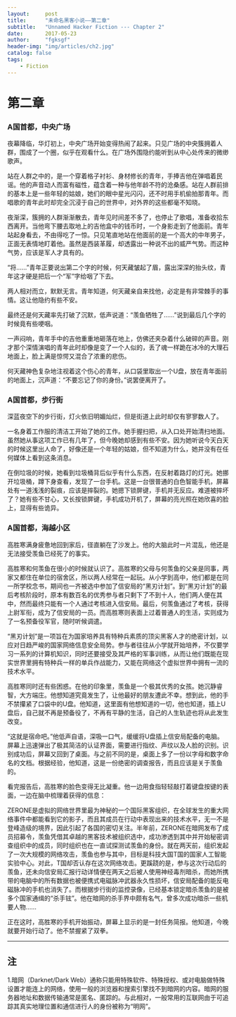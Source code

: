 ```yaml
---
layout:     post
title:      "未命名黑客小说——第二章"
subtitle:   "Unnamed Hacker Fiction --- Chapter 2"
date:       2017-05-23
author:     "fgksgf"
header-img: "img/articles/ch2.jpg"
catalog: false
tags:
    - Fiction
---
```



# 第二章

### A国首都，中央广场

夜幕降临，华灯初上，中央广场开始变得热闹了起来。只见广场的中央簇拥着人群，围成了一个圈，似乎在观看什么。在广场外围隐约能听到从中心处传来的微缈歌声。

站在人群之中的，是一个穿着格子衬衫、身材修长的青年，手捧吉他在弹唱着民谣。他的声音动人而富有磁性，蕴含着一种与他年龄不符的沧桑感。站在人群前排的基本上是一些年轻的姑娘，她们的眼中星光闪闪，还不时用手机偷拍那青年。而唱歌的青年此时却完全沉浸于自己的世界中，对外界的这些都毫不知晓。

夜渐深，簇拥的人群渐渐散去，青年见时间差不多了，也停止了歌唱，准备收拾东西离开。当他弯下腰去取地上的吉他盒中的钱币时，一个身影走到了他面前。青年站起身看去，不由得吃了一惊。只见笔直地站在他面前的是一个高大的中年男子，正面无表情地盯着他。虽然是西装革履，却透露出一种说不出的威严气势。而这种气势，应该是军人才具有的。

“将……”青年正要说出第二个字的时候，何天藏皱起了眉，露出深深的抬头纹，青年这才硬是把后一个“军”字给咽了下去。

两人相对而立，默默无言。青年知道，何天藏亲自来找他，必定是有非常棘手的事情。这让他隐约有些不安。

最终还是何天藏率先打破了沉默，低声说道：“羡鱼牺牲了……”说到最后几个字的时候竟有些哽咽。

一声闷响，青年手中的吉他重重地砸落在地上，仿佛还夹杂着什么破碎的声音。刚才那个深情演唱的青年此时却像是变了一个人似的，丢了魂一样跪在冰冷的大理石地面上，脸上满是惊愕又混合了浓重的悲伤。

何天藏神色复杂地注视着这个伤心的青年，从口袋里取出一个U盘，放在青年面前的地面上，沉声道：“不要忘记了你的身份。”说罢便离开了。


### A国首都，步行街

深蓝夜空下的步行街，灯火依旧明媚灿烂，但是街道上此时却仅有寥寥数人了。

一名身着工作服的清洁工开始了她的工作。她手握扫把，从入口处开始清扫地面。虽然她从事这项工作已有几年了，但今晚她却感到有些不安。因为她听说今天白天的时候这里出人命了，好像还是一个年轻的姑娘，但不知道为什么，她并没有在任何媒体上看到这条消息。

在倒垃圾的时候，她看到垃圾桶背后似乎有什么东西，在反射着路灯的灯光。她挪开垃圾桶，蹲下身查看，发现了一台手机。这是一台很普通的白色智能手机，屏幕处有一道浅浅的裂痕，应该是摔裂的。她摁下锁屏键，手机并无反应。难道被摔坏了？她有些不甘心，又长按锁屏键，手机成功开机了，屏幕的亮光照在她欣喜的脸上，显得有些诡异。


### A国首都，海越小区

高胜寒满身疲惫地回到家后，径直躺在了沙发上。他的大脑此时一片混乱，他还是无法接受羡鱼已经死了的事实。

高胜寒和何羡鱼在很小的时候就认识了。高胜寒的父母与何羡鱼的父亲是同事，两家又都住在单位的宿舍区，所以两人经常在一起玩。从小学到高中，他们都是在同一所学校念书，期间也一齐被选中参加了信安局的“黑刃计划”。到“黑刃计划”的最后考核阶段时，原本有数百名的优秀参与者只剩下了不到十人，他们两人便在其中，然而最终只能有一个人通过考核进入信安局。最后，何羡鱼通过了考核，获得上尉军衔，成为了信安局的一员。而高胜寒则表面上过着普通人的生活，实则成为了一名预备役军官，随时听候调遣。

“黑刃计划”是一项旨在为国家培养具有特种兵素质的顶尖黑客人才的绝密计划，以应对日趋严峻的国家网络信息安全局势。参与者往往从小学就开始培养，不仅要学习一系列的计算机知识，同时还要接受及其严格的军事训练，从而让他们既能在现实世界里拥有特种兵一样的单兵作战能力，又能在网络这个虚拟世界中拥有一流的技术水平。

高胜寒同时还有些困惑。在他的印象里，羡鱼是一个极其优秀的女孩。她沉静睿智，大方端庄。他想知道究竟发生了，让他最好的朋友遭此不幸。想到此，他的手不禁攥紧了口袋中的U盘。他知道，这里面有他想知道的一切，他也知道，插上U盘后，自己就不再是预备役了，不再有平静的生活，自己的人生轨迹也将从此发生改变。

“这就是宿命吧。”他低声自语，深吸一口气，缓缓将U盘插上信安局配备的电脑。屏幕上迅速弹出了极其简洁的认证界面，需要进行指纹、声纹以及人脸的识别。识别成功后，屏幕又回到了桌面。与之前不同的是，桌面上多了一份以字母和数字命名的文档。根据经验，他知道，这是一份绝密的调查报告，而且应该是关于羡鱼的。


看完报告后，高胜寒的脸色变得无比凝重。他一边用食指轻轻敲打着键盘按键的表面，一边在脑中梳理着获得的信息：

ZERONE是虚拟的网络世界里最为神秘的一个国际黑客组织，在全球发生的重大网络事件中都能看到它的影子，而且其成员在行动中表现出来的技术水平，无一不是登峰造级的境界，因此引起了各国的密切关注。半年前，ZERONE在暗网发布了成员招募令，羡鱼凭借其卓越的黑客技术被组织选中，成功渗透到其中并开始秘密调查组织中的成员，同时组织也在一直试探测试羡鱼的身份。就在两天前，组织发起了一次大规模的网络攻击，羡鱼也参与其中，目标是科技大国T国的国家人工智能实验中心。对此，T国却否认存在这次网络攻击。更蹊跷的是，参与这次行动后的羡鱼，还未向信安局汇报行动详情便在两天之后被人使用神经毒剂暗杀，而她所携带的电脑中的所有数据也被便携式电磁脉冲武器永久性损坏，信安局配备的能反电磁脉冲的手机也消失了。而根据步行街的监控录像，已经基本锁定暗杀羡鱼的是被多个国家通缉的“杀手铉”。他在暗网的杀手界中颇有名气，曾多次成功暗杀一些机要人物……

正在这时，高胜寒的手机开始振动，屏幕上显示的是一封任务简报。他知道，今晚就要开始行动了。他不禁握紧了双拳。



---
## 注
1.暗网（Darknet/Dark Web）通称只能用特殊软件、特殊授权、或对电脑做特殊设置才能连上的网络，使用一般的浏览器和搜索引擎找不到暗网的内容。暗网的服务器地址和数据传输通常是匿名、匿踪的。与此相对，一般常用的互联网由于可追踪其真实地理位置和通信进行人的身份被称为“明网”。